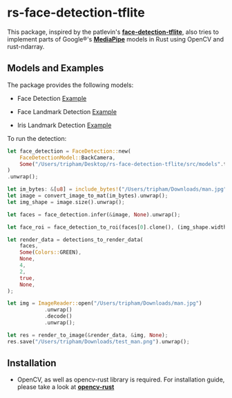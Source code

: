 # rs-face-detection-tflite

This package, inspired by the patlevin's [**face-detection-tflite**](https://github.com/patlevin/face-detection-tflite),
also tries to implement parts of Google®'s [**MediaPipe**](https://mediapipe.dev/#!) models in 
Rust using OpenCV and rust-ndarray.

## Models and Examples

The package provides the following models:

* Face Detection
    [Example](assets/man_bbox.png)

* Face Landmark Detection
    [Example](assets/man_landmark.png)

* Iris Landmark Detection
    [Example](assets/man_iris.png)

To run the detection:
```rust
let face_detection = FaceDetection::new(
    FaceDetectionModel::BackCamera,
    Some("/Users/tripham/Desktop/rs-face-detection-tflite/src/models".to_string()),
)
.unwrap();

let im_bytes: &[u8] = include_bytes!("/Users/tripham/Downloads/man.jpg");
let image = convert_image_to_mat(im_bytes).unwrap();
let img_shape = image.size().unwrap();

let faces = face_detection.infer(&image, None).unwrap();

let face_roi = face_detection_to_roi(faces[0].clone(), (img_shape.width, img_shape.height)).unwrap();

let render_data = detections_to_render_data(
    faces,
    Some(Colors::GREEN),
    None,
    4,
    2,
    true,
    None,
);

let img = ImageReader::open("/Users/tripham/Downloads/man.jpg")
            .unwrap()
            .decode()
            .unwrap();

let res = render_to_image(&render_data, &img, None);
res.save("/Users/tripham/Downloads/test_man.png").unwrap();

```

## Installation
* OpenCV, as well as opencv-rust library is required. For installation guide, please take a look at [**opencv-rust**](https://github.com/twistedfall/opencv-rust)
